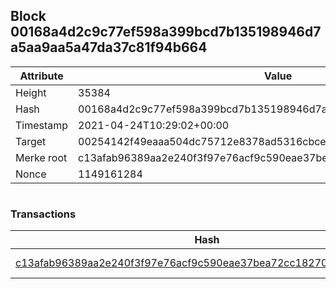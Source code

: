 ## Block 00168a4d2c9c77ef598a399bcd7b135198946d7a5aa9aa5a47da37c81f94b664

Attribute | Value
--- | ---
Height | 35384
Hash | 00168a4d2c9c77ef598a399bcd7b135198946d7a5aa9aa5a47da37c81f94b664
Timestamp | 2021-04-24T10:29:02+00:00
Target | 00254142f49eaaa504dc75712e8378ad5316cbcead634704b3734b6271167cc4
Merke root | c13afab96389aa2e240f3f97e76acf9c590eae37bea72cc182705e11851fdf72
Nonce | 1149161284

```

```

### Transactions

Hash | Amount
--- | ---
[c13afab96389aa2e240f3f97e76acf9c590eae37bea72cc182705e11851fdf72](c13afab96389aa2e240f3f97e76acf9c590eae37bea72cc182705e11851fdf72.md) | 10.00000000 SKEPTI 
